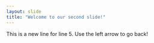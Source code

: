 ```yaml
---
layout: slide
title: "Welcome to our second slide!"
---
```

This is a new line for line 5.
Use the left arrow to go back!

